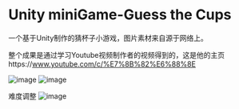 # Unity miniGame-Guess the Cups
 一个基于Unity制作的猜杯子小游戏，图片素材来自源于网络上。
 
 整个成果是通过学习Youtube视频制作者的视频得到的，这是他的主页https://www.youtube.com/c/%E7%8B%82%E6%88%8E 
 
![image](https://user-images.githubusercontent.com/59006834/183242586-79631cbc-8be3-4fac-9d04-a0e95fd79502.png)
![image](https://user-images.githubusercontent.com/59006834/183242595-0c1047e5-f057-486d-a58d-8fafa2a8697f.png)


难度调整
![image](https://user-images.githubusercontent.com/59006834/183242618-14cdc75e-83bd-4411-bfbb-1f4dd0cd6aa4.png)
